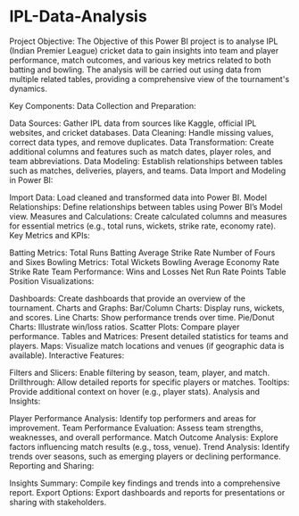 # IPL-Data-Analysis


Project Objective:
The Objective of this Power BI project is to analyse IPL (Indian Premier League) cricket data to gain insights
into team and player performance, match outcomes, and various key metrics related to both batting
and bowling. The analysis will be carried out using data from multiple related tables, providing a
comprehensive view of the tournament's dynamics.

Key Components:
Data Collection and Preparation:

Data Sources: Gather IPL data from sources like Kaggle, official IPL websites, and cricket databases.
Data Cleaning: Handle missing values, correct data types, and remove duplicates.
Data Transformation: Create additional columns and features such as match dates, player roles, and team abbreviations.
Data Modeling: Establish relationships between tables such as matches, deliveries, players, and teams.
Data Import and Modeling in Power BI:

Import Data: Load cleaned and transformed data into Power BI.
Model Relationships: Define relationships between tables using Power BI’s Model view.
Measures and Calculations: Create calculated columns and measures for essential metrics (e.g., total runs, wickets, strike rate, economy rate).
Key Metrics and KPIs:

Batting Metrics:
Total Runs
Batting Average
Strike Rate
Number of Fours and Sixes
Bowling Metrics:
Total Wickets
Bowling Average
Economy Rate
Strike Rate
Team Performance:
Wins and Losses
Net Run Rate
Points Table Position
Visualizations:

Dashboards: Create dashboards that provide an overview of the tournament.
Charts and Graphs:
Bar/Column Charts: Display runs, wickets, and scores.
Line Charts: Show performance trends over time.
Pie/Donut Charts: Illustrate win/loss ratios.
Scatter Plots: Compare player performance.
Tables and Matrices: Present detailed statistics for teams and players.
Maps: Visualize match locations and venues (if geographic data is available).
Interactive Features:

Filters and Slicers: Enable filtering by season, team, player, and match.
Drillthrough: Allow detailed reports for specific players or matches.
Tooltips: Provide additional context on hover (e.g., player stats).
Analysis and Insights:

Player Performance Analysis: Identify top performers and areas for improvement.
Team Performance Evaluation: Assess team strengths, weaknesses, and overall performance.
Match Outcome Analysis: Explore factors influencing match results (e.g., toss, venue).
Trend Analysis: Identify trends over seasons, such as emerging players or declining performance.
Reporting and Sharing:

Insights Summary: Compile key findings and trends into a comprehensive report.
Export Options: Export dashboards and reports for presentations or sharing with stakeholders.



